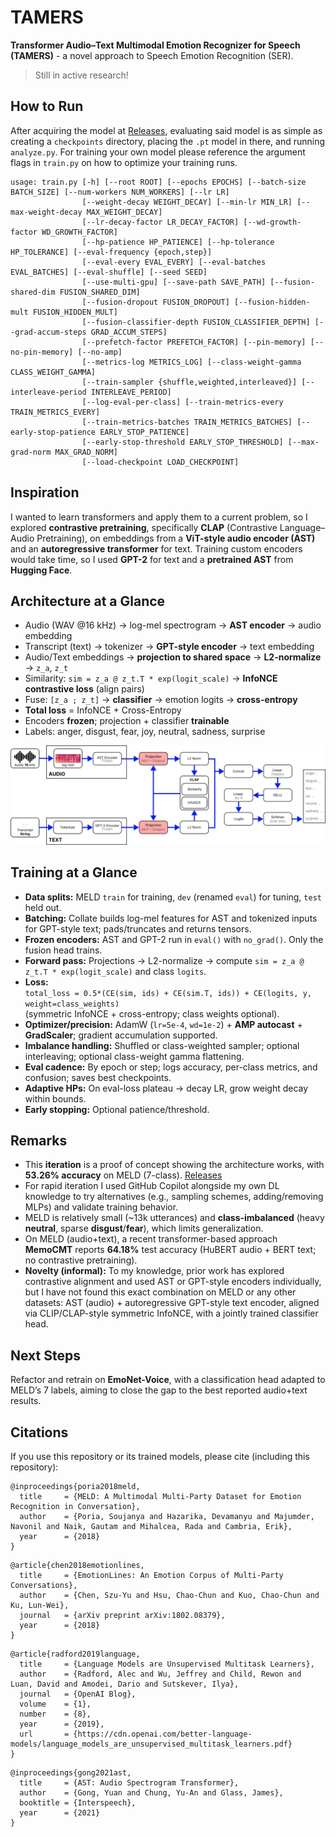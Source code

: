 # TAMERS
**Transformer Audio–Text Multimodal Emotion Recognizer for Speech (TAMERS)** - a novel approach to Speech Emotion Recognition (SER).
> Still in active research!

## How to Run
After acquiring the model at [Releases](../../releases), evaluating said model is as simple as creating a `checkpoints` directory, placing the `.pt` model in there, and running `analyze.py`. For training your own model please reference the argument flags in `train.py` on how to optimize your training runs.
```
usage: train.py [-h] [--root ROOT] [--epochs EPOCHS] [--batch-size BATCH_SIZE] [--num-workers NUM_WORKERS] [--lr LR]
                [--weight-decay WEIGHT_DECAY] [--min-lr MIN_LR] [--max-weight-decay MAX_WEIGHT_DECAY]
                [--lr-decay-factor LR_DECAY_FACTOR] [--wd-growth-factor WD_GROWTH_FACTOR]
                [--hp-patience HP_PATIENCE] [--hp-tolerance HP_TOLERANCE] [--eval-frequency {epoch,step}]
                [--eval-every EVAL_EVERY] [--eval-batches EVAL_BATCHES] [--eval-shuffle] [--seed SEED]
                [--use-multi-gpu] [--save-path SAVE_PATH] [--fusion-shared-dim FUSION_SHARED_DIM]
                [--fusion-dropout FUSION_DROPOUT] [--fusion-hidden-mult FUSION_HIDDEN_MULT]
                [--fusion-classifier-depth FUSION_CLASSIFIER_DEPTH] [--grad-accum-steps GRAD_ACCUM_STEPS]
                [--prefetch-factor PREFETCH_FACTOR] [--pin-memory] [--no-pin-memory] [--no-amp]
                [--metrics-log METRICS_LOG] [--class-weight-gamma CLASS_WEIGHT_GAMMA]
                [--train-sampler {shuffle,weighted,interleaved}] [--interleave-period INTERLEAVE_PERIOD]
                [--log-eval-per-class] [--train-metrics-every TRAIN_METRICS_EVERY]
                [--train-metrics-batches TRAIN_METRICS_BATCHES] [--early-stop-patience EARLY_STOP_PATIENCE]
                [--early-stop-threshold EARLY_STOP_THRESHOLD] [--max-grad-norm MAX_GRAD_NORM]
                [--load-checkpoint LOAD_CHECKPOINT]
```

## Inspiration

I wanted to learn transformers and apply them to a current problem, so I explored **contrastive pretraining**, specifically **CLAP** (Contrastive Language–Audio Pretraining), on embeddings from a **ViT-style audio encoder (AST)** and an **autoregressive transformer** for text. Training custom encoders would take time, so I used **GPT-2** for text and a **pretrained AST** from **Hugging Face**.

## Architecture at a Glance

- Audio (WAV @16 kHz) -> log-mel spectrogram -> **AST encoder** -> audio embedding  
- Transcript (text) -> tokenizer -> **GPT-style encoder** -> text embedding  
- Audio/Text embeddings -> **projection to shared space** -> **L2-normalize** -> `z_a`, `z_t`  
- Similarity: `sim = z_a @ z_t.T * exp(logit_scale)` -> **InfoNCE contrastive loss** (align pairs)  
- Fuse: `[z_a ; z_t]` -> **classifier** -> emotion logits -> **cross-entropy**  
- **Total loss** = InfoNCE + Cross-Entropy  
- Encoders **frozen**; projection + classifier **trainable**  
- Labels: anger, disgust, fear, joy, neutral, sadness, surprise

![TAMERS overview](model.png)

## Training at a Glance

- **Data splits:** MELD `train` for training, `dev` (renamed `eval`) for tuning, `test` held out.  
- **Batching:** Collate builds log-mel features for AST and tokenized inputs for GPT-style text; pads/truncates and returns tensors.  
- **Frozen encoders:** AST and GPT-2 run in `eval()` with `no_grad()`. Only the fusion head trains.  
- **Forward pass:** Projections -> L2-normalize -> compute `sim = z_a @ z_t.T * exp(logit_scale)` and class `logits`.  
- **Loss:**  
  `total_loss = 0.5*(CE(sim, ids) + CE(sim.T, ids)) + CE(logits, y, weight=class_weights)`  
  (symmetric InfoNCE + cross-entropy; class weights optional).  
- **Optimizer/precision:** AdamW (`lr=5e-4`, `wd=1e-2`) + **AMP autocast** + **GradScaler**; gradient accumulation supported.  
- **Imbalance handling:** Shuffled or class-weighted sampler; optional interleaving; optional class-weight gamma flattening.  
- **Eval cadence:** By epoch or step; logs accuracy, per-class metrics, and confusion; saves best checkpoints.  
- **Adaptive HPs:** On eval-loss plateau -> decay LR, grow weight decay within bounds.  
- **Early stopping:** Optional patience/threshold.

## Remarks

- This **iteration** is a proof of concept showing the architecture works, with **53.26% accuracy** on MELD (7-class). [Releases](../../releases) 
- For rapid iteration I used GitHub Copilot alongside my own DL knowledge to try alternatives (e.g., sampling schemes, adding/removing MLPs) and validate training behavior.  
- MELD is relatively small (~13k utterances) and **class-imbalanced** (heavy **neutral**, sparse **disgust**/**fear**), which limits generalization.  
- On MELD (audio+text), a recent transformer-based approach **MemoCMT** reports **64.18%** test accuracy (HuBERT audio + BERT text; no contrastive pretraining).  
- **Novelty (informal):** To my knowledge, prior work has explored contrastive alignment and used AST or GPT-style encoders individually, but I have not found this exact combination on MELD or any other datasets: AST (audio) + autoregressive GPT-style text encoder, aligned via CLIP/CLAP-style symmetric InfoNCE, with a jointly trained classifier head.

## Next Steps

Refactor and retrain on **EmoNet-Voice**, with a classification head adapted to MELD’s 7 labels, aiming to close the gap to the best reported audio+text results.

## Citations

If you use this repository or its trained models, please cite (including this repository):
```
@inproceedings{poria2018meld,
  title     = {MELD: A Multimodal Multi-Party Dataset for Emotion Recognition in Conversation},
  author    = {Poria, Soujanya and Hazarika, Devamanyu and Majumder, Navonil and Naik, Gautam and Mihalcea, Rada and Cambria, Erik},
  year      = {2018}
}
```

```
@article{chen2018emotionlines,
  title     = {EmotionLines: An Emotion Corpus of Multi-Party Conversations},
  author    = {Chen, Szu-Yu and Hsu, Chao-Chun and Kuo, Chao-Chun and Ku, Lun-Wei},
  journal   = {arXiv preprint arXiv:1802.08379},
  year      = {2018}
}
```

```
@article{radford2019language,
  title     = {Language Models are Unsupervised Multitask Learners},
  author    = {Radford, Alec and Wu, Jeffrey and Child, Rewon and Luan, David and Amodei, Dario and Sutskever, Ilya},
  journal   = {OpenAI Blog},
  volume    = {1},
  number    = {8},
  year      = {2019},
  url       = {https://cdn.openai.com/better-language-models/language_models_are_unsupervised_multitask_learners.pdf}
}
```

```
@inproceedings{gong2021ast,
  title     = {AST: Audio Spectrogram Transformer},
  author    = {Gong, Yuan and Chung, Yu-An and Glass, James},
  booktitle = {Interspeech},
  year      = {2021}
}
```
